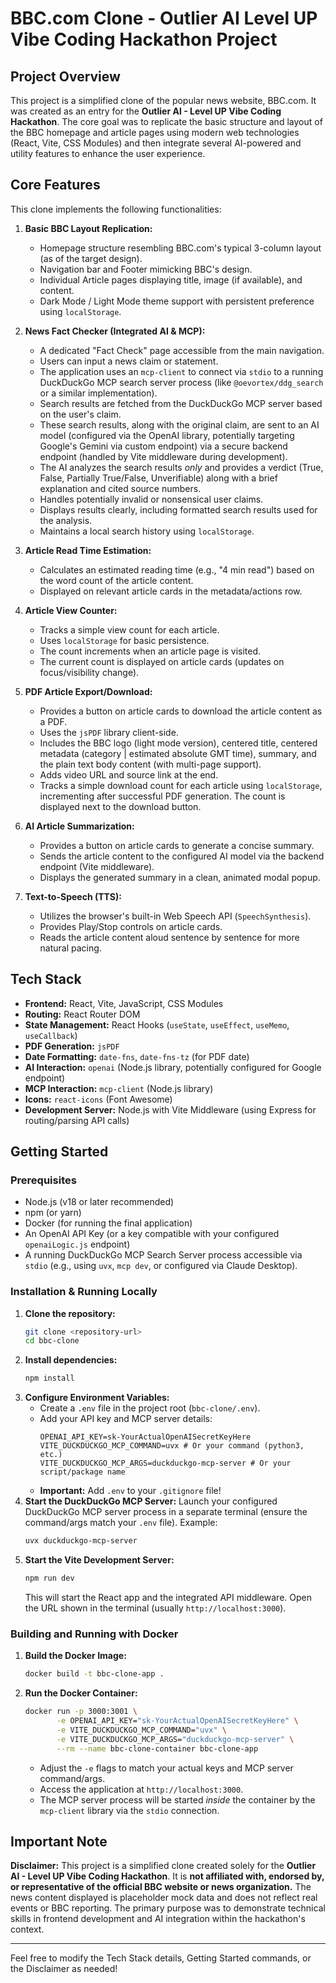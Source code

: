# BBC.com Clone - Outlier AI Level UP Vibe Coding Hackathon Project

## Project Overview

This project is a simplified clone of the popular news website, BBC.com. It was created as an entry for the **Outlier AI - Level UP Vibe Coding Hackathon**. The core goal was to replicate the basic structure and layout of the BBC homepage and article pages using modern web technologies (React, Vite, CSS Modules) and then integrate several AI-powered and utility features to enhance the user experience.

## Core Features

This clone implements the following functionalities:

1.  **Basic BBC Layout Replication:**
    *   Homepage structure resembling BBC.com's typical 3-column layout (as of the target design).
    *   Navigation bar and Footer mimicking BBC's design.
    *   Individual Article pages displaying title, image (if available), and content.
    *   Dark Mode / Light Mode theme support with persistent preference using `localStorage`.

2.  **News Fact Checker (Integrated AI & MCP):**
    *   A dedicated "Fact Check" page accessible from the main navigation.
    *   Users can input a news claim or statement.
    *   The application uses an `mcp-client` to connect via `stdio` to a running DuckDuckGo MCP search server process (like `@oevortex/ddg_search` or a similar implementation).
    *   Search results are fetched from the DuckDuckGo MCP server based on the user's claim.
    *   These search results, along with the original claim, are sent to an AI model (configured via the OpenAI library, potentially targeting Google's Gemini via custom endpoint) via a secure backend endpoint (handled by Vite middleware during development).
    *   The AI analyzes the search results *only* and provides a verdict (True, False, Partially True/False, Unverifiable) along with a brief explanation and cited source numbers.
    *   Handles potentially invalid or nonsensical user claims.
    *   Displays results clearly, including formatted search results used for the analysis.
    *   Maintains a local search history using `localStorage`.

3.  **Article Read Time Estimation:**
    *   Calculates an estimated reading time (e.g., "4 min read") based on the word count of the article content.
    *   Displayed on relevant article cards in the metadata/actions row.

4.  **Article View Counter:**
    *   Tracks a simple view count for each article.
    *   Uses `localStorage` for basic persistence.
    *   The count increments when an article page is visited.
    *   The current count is displayed on article cards (updates on focus/visibility change).

5.  **PDF Article Export/Download:**
    *   Provides a button on article cards to download the article content as a PDF.
    *   Uses the `jsPDF` library client-side.
    *   Includes the BBC logo (light mode version), centered title, centered metadata (category | estimated absolute GMT time), summary, and the plain text body content (with multi-page support).
    *   Adds video URL and source link at the end.
    *   Tracks a simple download count for each article using `localStorage`, incrementing after successful PDF generation. The count is displayed next to the download button.

6.  **AI Article Summarization:**
    *   Provides a button on article cards to generate a concise summary.
    *   Sends the article content to the configured AI model via the backend endpoint (Vite middleware).
    *   Displays the generated summary in a clean, animated modal popup.

7.  **Text-to-Speech (TTS):**
    *   Utilizes the browser's built-in Web Speech API (`SpeechSynthesis`).
    *   Provides Play/Stop controls on article cards.
    *   Reads the article content aloud sentence by sentence for more natural pacing.

## Tech Stack

*   **Frontend:** React, Vite, JavaScript, CSS Modules
*   **Routing:** React Router DOM
*   **State Management:** React Hooks (`useState`, `useEffect`, `useMemo`, `useCallback`)
*   **PDF Generation:** `jsPDF`
*   **Date Formatting:** `date-fns`, `date-fns-tz` (for PDF date)
*   **AI Interaction:** `openai` (Node.js library, potentially configured for Google endpoint)
*   **MCP Interaction:** `mcp-client` (Node.js library)
*   **Icons:** `react-icons` (Font Awesome)
*   **Development Server:** Node.js with Vite Middleware (using Express for routing/parsing API calls)

## Getting Started

### Prerequisites

*   Node.js (v18 or later recommended)
*   npm (or yarn)
*   Docker (for running the final application)
*   An OpenAI API Key (or a key compatible with your configured `openaiLogic.js` endpoint)
*   A running DuckDuckGo MCP Search Server process accessible via `stdio` (e.g., using `uvx`, `mcp dev`, or configured via Claude Desktop).

### Installation & Running Locally

1.  **Clone the repository:**
    ```bash
    git clone <repository-url>
    cd bbc-clone
    ```
2.  **Install dependencies:**
    ```bash
    npm install
    ```
3.  **Configure Environment Variables:**
    *   Create a `.env` file in the project root (`bbc-clone/.env`).
    *   Add your API key and MCP server details:
        ```dotenv
        OPENAI_API_KEY=sk-YourActualOpenAISecretKeyHere
        VITE_DUCKDUCKGO_MCP_COMMAND=uvx # Or your command (python3, etc.)
        VITE_DUCKDUCKGO_MCP_ARGS=duckduckgo-mcp-server # Or your script/package name
        ```
    *   **Important:** Add `.env` to your `.gitignore` file!
4.  **Start the DuckDuckGo MCP Server:** Launch your configured DuckDuckGo MCP server process in a separate terminal (ensure the command/args match your `.env` file). Example:
    ```bash
    uvx duckduckgo-mcp-server
    ```
5.  **Start the Vite Development Server:**
    ```bash
    npm run dev
    ```
    This will start the React app and the integrated API middleware. Open the URL shown in the terminal (usually `http://localhost:3000`).

### Building and Running with Docker

1.  **Build the Docker Image:**
    ```bash
    docker build -t bbc-clone-app .
    ```
2.  **Run the Docker Container:**
    ```bash
    docker run -p 3000:3001 \
           -e OPENAI_API_KEY="sk-YourActualOpenAISecretKeyHere" \
           -e VITE_DUCKDUCKGO_MCP_COMMAND="uvx" \
           -e VITE_DUCKDUCKGO_MCP_ARGS="duckduckgo-mcp-server" \
           --rm --name bbc-clone-container bbc-clone-app
    ```
    *   Adjust the `-e` flags to match your actual keys and MCP server command/args.
    *   Access the application at `http://localhost:3000`.
    *   The MCP server process will be started *inside* the container by the `mcp-client` library via the `stdio` connection.

## Important Note

**Disclaimer:** This project is a simplified clone created solely for the **Outlier AI - Level UP Vibe Coding Hackathon**. It is **not affiliated with, endorsed by, or representative of the official BBC website or news organization.** The news content displayed is placeholder mock data and does not reflect real events or BBC reporting. The primary purpose was to demonstrate technical skills in frontend development and AI integration within the hackathon's context.

---

Feel free to modify the Tech Stack details, Getting Started commands, or the Disclaimer as needed!